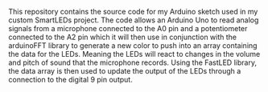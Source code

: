 This repository contains the source code for my Arduino sketch used in my custom SmartLEDs project.
The code allows an Arduino Uno to read analog signals from a microphone connected to the A0 pin and a potentiometer connected to the A2 pin
which it will then use in conjunction with the arduinoFFT library to generate a new color to push into an array containing the
data for the LEDs. Meaning the LEDs will react to changes in the volume and pitch of sound that the microphone records.
Using the FastLED library, the data array is then used to update the output of the LEDs through a connection to the digital 9 pin output.
